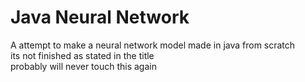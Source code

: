 # Java Neural Network
A attempt to make a neural network model made in java from scratch\
its not finished as stated in the title\
probably will never touch this again 
